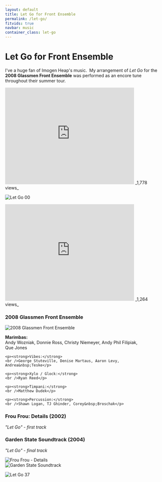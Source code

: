 ```yaml
---
layout: default
title: Let Go for Front Ensemble
permalink: /let-go/
fitvids: true
navbar: music
container_class: let-go
---
```

# Let Go for Front&nbsp;Ensemble
<div class="lead">
    <p>
        I've a huge fan of Imogen Heap's music.&nbsp; My arrangement of <em>Let Go</em> for
        the <strong>2008 Glassmen Front&nbsp;Ensemble</strong> was performed as an encore tune
        throughout their summer&nbsp;tour.
    </p>
</div>

<iframe width="420" height="315" src="https://www.youtube.com/embed/POQTj_0n1So"
    frameborder="0" allowfullscreen>
</iframe>
_1,778 views_

![Let Go 00](../assets/let-go/frou-frou-let-go-00.png)

<iframe width="420" height="315" src="https://www.youtube.com/embed/jj4roqr0Zok"
    frameborder="0" allowfullscreen>
</iframe>
_1,264 views_

<br>

### 2008 Glassmen Front Ensemble
![2008 Glassmen Front Ensemble](../assets/img/glassmen-pit-2008.jpg)

<!-- #TODO: convert to semantic and styled markup -->
<!-- bulleted list? -->
<div class="members">
    <p><strong>Marimbas:</strong>
    <br />Andy Wozniak, Donnie Ross, Christy Niemeyer, Andy Phil Filipiak, Que&nbsp;Jones</p>

    <p><strong>Vibes:</strong>
    <br />George Stuteville, Denise Martaus, Aaron Levy, Andrea&nbsp;Teske</p>

    <p><strong>Xylo / Glock:</strong>
    <br />Ryan Reed</p>

    <p><strong>Timpani:</strong>
    <br />Matthew Dudek</p>

    <p><strong>Percussion:</strong>
    <br />Shawn Logan, TJ Ghinder, Corey&nbsp;Broschak</p>
<div>

<div class="row">
    <div class="col-xs-6">
        <h3>Frou Frou: Details&nbsp;(2002)</h3>
        <p><em>"Let Go" - first track</em></p>
    </div>
    <div class="col-xs-6">
        <h3>Garden State Soundtrack&nbsp;(2004)</h3>
        <p><em>"Let Go" - final track</em></p>
    </div>
</div>
<div class="row">
    <div class="col-xs-6">
        <img src="../assets/let-go/frou-frou300.jpg" alt="Frou Frou - Details">
    </div>
    <div class="col-xs-6">
        <img src="../assets/let-go/garden-state300.jpg" alt="Garden State Soundtrack">
    </div>
</div>

<p><img src="../assets/let-go/frou-frou-let-go-37.png" alt="Let Go 37" /></p>

<!-- #TODO: display number of video views -->
<!-- fetch via YouTube API and generate dynamically via JavaScript -->

<!-- #IDEA: order of two videos? alternate / random? -->
